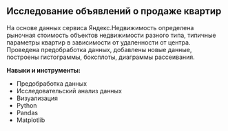 ## Исследование объявлений о продаже квартир
На основе данных сервиса Яндекс.Недвижимость определена рыночная стоимость объектов недвижимости разного типа, типичные параметры квартир в зависимости от удаленности от центра. Проведена предобработка данных, добавлены новые данные, построены гистограммы, боксплоты, диаграммы рассеивания.

**Навыки и инструменты:**
* Предобработка данных
* Исследовательский анализ данных 
* Визуализация
* Python
* Pandas
* Matplotlib
